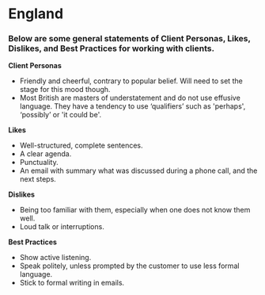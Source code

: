 # England

### Below are some general statements of Client Personas, Likes, Dislikes, and Best Practices for working with clients.
 
**Client Personas**
* Friendly and cheerful, contrary to popular belief. Will need to set the stage for this mood though.
* Most British are masters of understatement and do not use effusive language. They have a tendency to use ‘qualifiers’ such as 'perhaps', ‘possibly’ or 'it could be'.

**Likes**
* Well-structured, complete sentences.
* A clear agenda.
* Punctuality.
* An email with summary what was discussed during a phone call, and the next steps.

**Dislikes**
* Being too familiar with them, especially when one does not know them well.
* Loud talk or interruptions.

**Best Practices**
* Show active listening.
* Speak politely, unless prompted by the customer to use less formal language.
* Stick to formal writing in emails.
